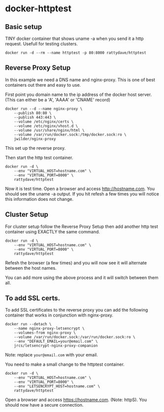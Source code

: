 # docker-httptest


## Basic setup

TINY docker container that shows uname -a when you send it a http request. Usefull for testing clusters.

```
docker run -d --rm --name httptest -p 80:8000 rattydave/httptest
```

## Reverse Proxy Setup

In this example we need a DNS name and nginx-proxy. This is one of best containers out there and easy to use.

First point you domain name to the ip address of the docker host server. (This can either be a 'A', 'AAAA' or 'CNAME' record)

```
docker run --d --name nginx-proxy \
    --publish 80:80 \
    --publish 443:443 \
    --volume /etc/nginx/certs \
    --volume /etc/nginx/vhost.d \
    --volume /usr/share/nginx/html \
    --volume /var/run/docker.sock:/tmp/docker.sock:ro \
    jwilder/nginx-proxy
```

This set up the reverse proxy. 

Then start the http test container. 

```
docker run -d \
    --env "VIRTUAL_HOST=hostname.com" \
    --env "VIRTUAL_PORT=8000" \
    rattydave/httptest
```

Now it is test time. Open a browser and access http://hostname.com. You should see the uname -a output. If you hit refesh a few times you will notice this information does not change.

## Cluster Setup

For cluster setup follow the Reverse Proxy Setup then add another http test container using EXACTLY the same command.

```
docker run -d \
    --env "VIRTUAL_HOST=hostname.com" \
    --env "VIRTUAL_PORT=8000" \
    rattydave/httptest
```

Refesh the browser (a few times) and you will now see it will alternate between the host names.

You can add more using the above process and it will switch between them all.

## To add SSL certs.

To add SSL certificates to the reverse proxy you can add the following container that works in conjunction with nginx-proxy.

```
docker run --detach \
    --name nginx-proxy-letsencrypt \
    --volumes-from nginx-proxy \
    --volume /var/run/docker.sock:/var/run/docker.sock:ro \
    --env "DEFAULT_EMAIL=your@email.com" \
    jrcs/letsencrypt-nginx-proxy-companion
```

Note: replace `your@email.com` with your email.

You need to make a small change to the httptest container.  

```
docker run -d \
    --env "VIRTUAL_HOST=hostname.com" \
    --env "VIRTUAL_PORT=8000" \
    --env "LETSENCRYPT_HOST=hostname.com" \
    rattydave/httptest
```

Open a browser and access https://hostname.com. (Note: httpS). You should now have a secure connection. 





